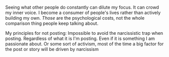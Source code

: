 Seeing what other people do constantly can dilute my focus.
It can crowd my inner voice.
I become a consumer of people's lives rather than actively building my own.
*Those* are the psychological costs, not the whole comparison thing people keep talking about.

My principles for not posting:
Impossible to avoid the narcissistic trap when posting. Regardless of what it is I'm posting. Even if it is something I am passionate about. Or some sort of activism, most of the time a big factor for the post or story will be driven by narcissism